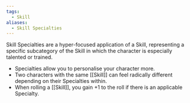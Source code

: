 ```yaml
---
tags:
  - Skill
aliases:
  - Skill Specialties
---
```

Skill Specialties are a hyper-focused application of a Skill, representing a specific subcategory of the Skill in which the character is especially talented or trained.
- Specialties allow you to personalise your character more.
- Two characters with the same [[Skill]] can feel radically different depending on their Specialties within.
- When rolling a [[Skill]], you gain +1 to the roll if there is an applicable Specialty.

